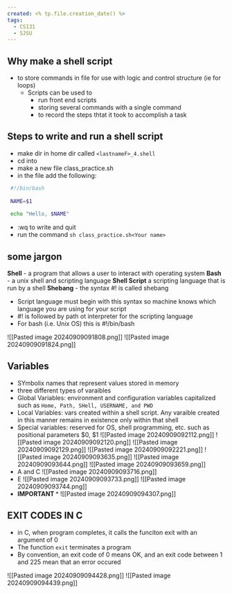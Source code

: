 ```yaml
---
created: <% tp.file.creation_date() %>
tags:
  - CS131
  - SJSU
---
```

## Why make a shell script
- to store commands in file for use with logic and control structure (ie for loops)
	- Scripts can be used to
		- run front end scripts
		- storing several commands with a single command
		- to record the steps thtat it took to accomplish a task

## Steps to write and run a shell script
-  make dir in home dir called `<lastnameF>_4.shell`
- cd into
- make a new file class_practice.sh
- in the file add the following:
```bash
 #!/bin/bash
 
 NAME=$1
 
 echo "Hello, $NAME"
 ```
 - :wq to write and quit
 - run the command `sh class_practice.sh<Your name>`

## some jargon
**Shell** - a program that allows a user to interact with operating system
**Bash** - a unix shell and scripting language
**Shell Script** a scripting language that is run by a shell
**Shebang** - the syntax #! is called shebang
- Script language must begin with this syntax so machine knows which language you are using for your script
- #! is followed by path ot interpreter for the scripting language
- For bash (i.e. Unix OS) this is #!/bin/bash

![[Pasted image 20240909091808.png]]
![[Pasted image 20240909091824.png]]

## Variables 
- SYmbolix names that represent values stored in memory
- three different types of varaibles
- Global Variables: environment and configuration variables capitalized such as `Home, Path, SHell, USERNAME, and PWD`
- Local Variables: vars created within a shell script. Any varaible created in this manner remains in existence only within that shell
- Special variables: reserved for OS, shell programming, etc. such as positional parameters $0, $1
![[Pasted image 20240909092112.png]]
![[Pasted image 20240909092120.png]]
![[Pasted image 20240909092129.png]]
![[Pasted image 20240909092221.png]]
![[Pasted image 20240909093635.png]]
![[Pasted image 20240909093644.png]]
![[Pasted image 20240909093659.png]]
- A and C
![[Pasted image 20240909093716.png]]
- E 
![[Pasted image 20240909093733.png]]
![[Pasted image 20240909093744.png]]
- **IMPORTANT ^** 
![[Pasted image 20240909094307.png]]
## EXIT CODES IN C
- in C, when program completes, it calls the funciton exit with an argument of 0
- The function `exit` terminates  a program
- By convention, an exit code of 0 means OK, and an exit code between 1 and 225 mean that an error occured

![[Pasted image 20240909094428.png]]
![[Pasted image 20240909094439.png]]



